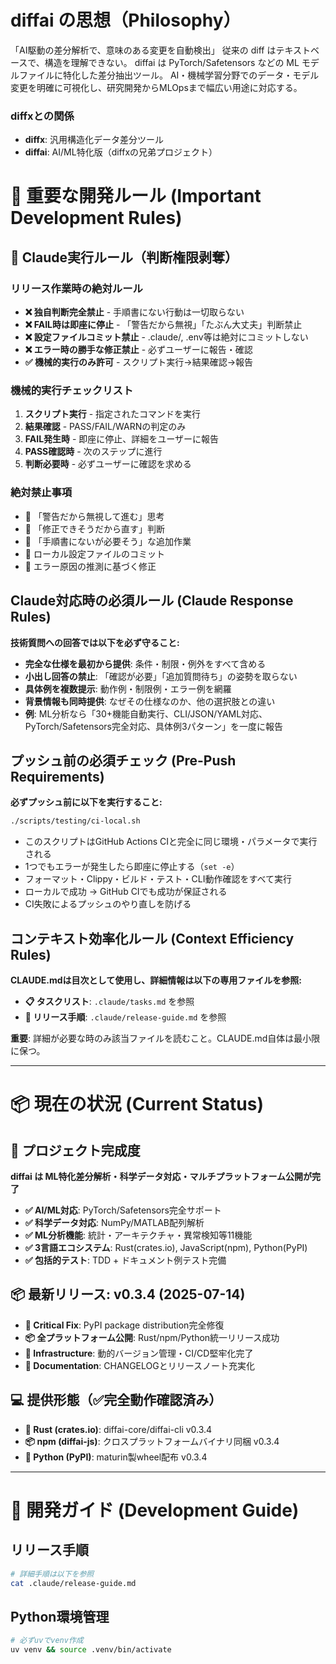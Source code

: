 # diffai の思想（Philosophy）
「AI駆動の差分解析で、意味のある変更を自動検出」
従来の diff はテキストベースで、構造を理解できない。
diffai は PyTorch/Safetensors などの ML モデルファイルに特化した差分抽出ツール。
AI・機械学習分野でのデータ・モデル変更を明確に可視化し、研究開発からMLOpsまで幅広い用途に対応する。

### diffxとの関係
- **diffx**: 汎用構造化データ差分ツール  
- **diffai**: AI/ML特化版（diffxの兄弟プロジェクト）

# 🚨 重要な開発ルール (Important Development Rules)

## 🤖 Claude実行ルール（判断権限剥奪）

### リリース作業時の絶対ルール
- **❌ 独自判断完全禁止** - 手順書にない行動は一切取らない
- **❌ FAIL時は即座に停止** - 「警告だから無視」「たぶん大丈夫」判断禁止
- **❌ 設定ファイルコミット禁止** - .claude/, .env等は絶対にコミットしない  
- **❌ エラー時の勝手な修正禁止** - 必ずユーザーに報告・確認
- **✅ 機械的実行のみ許可** - スクリプト実行→結果確認→報告

### 機械的実行チェックリスト
1. **スクリプト実行** - 指定されたコマンドを実行
2. **結果確認** - PASS/FAIL/WARNの判定のみ
3. **FAIL発生時** - 即座に停止、詳細をユーザーに報告
4. **PASS確認時** - 次のステップに進行
5. **判断必要時** - 必ずユーザーに確認を求める

### 絶対禁止事項
- 🚫 「警告だから無視して進む」思考
- 🚫 「修正できそうだから直す」判断  
- 🚫 「手順書にないが必要そう」な追加作業
- 🚫 ローカル設定ファイルのコミット
- 🚫 エラー原因の推測に基づく修正

## Claude対応時の必須ルール (Claude Response Rules)
**技術質問への回答では以下を必ず守ること:**
- **完全な仕様を最初から提供**: 条件・制限・例外をすべて含める
- **小出し回答の禁止**: 「確認が必要」「追加質問待ち」の姿勢を取らない
- **具体例を複数提示**: 動作例・制限例・エラー例を網羅
- **背景情報も同時提供**: なぜその仕様なのか、他の選択肢との違い
- **例**: ML分析なら「30+機能自動実行、CLI/JSON/YAML対応、PyTorch/Safetensors完全対応、具体例3パターン」を一度に報告

## プッシュ前の必須チェック (Pre-Push Requirements)
**必ずプッシュ前に以下を実行すること:**
```bash
./scripts/testing/ci-local.sh
```

- このスクリプトはGitHub Actions CIと完全に同じ環境・パラメータで実行される
- 1つでもエラーが発生したら即座に停止する（`set -e`）
- フォーマット・Clippy・ビルド・テスト・CLI動作確認をすべて実行
- ローカルで成功 → GitHub CIでも成功が保証される
- CI失敗によるプッシュのやり直しを防げる

## コンテキスト効率化ルール (Context Efficiency Rules)
**CLAUDE.mdは目次として使用し、詳細情報は以下の専用ファイルを参照:**

- **📋 タスクリスト**: `.claude/tasks.md` を参照
- **🚀 リリース手順**: `.claude/release-guide.md` を参照

**重要**: 詳細が必要な時のみ該当ファイルを読むこと。CLAUDE.md自体は最小限に保つ。

---

# 📦 現在の状況 (Current Status)

## 🎯 プロジェクト完成度
**diffai は ML特化差分解析・科学データ対応・マルチプラットフォーム公開が完了**

- **✅ AI/ML対応**: PyTorch/Safetensors完全サポート
- **✅ 科学データ対応**: NumPy/MATLAB配列解析
- **✅ ML分析機能**: 統計・アーキテクチャ・異常検知等11機能
- **✅ 3言語エコシステム**: Rust(crates.io), JavaScript(npm), Python(PyPI)
- **✅ 包括的テスト**: TDD + ドキュメント例テスト完備

## 📦 最新リリース: v0.3.4 (2025-07-14)
- **🐛 Critical Fix**: PyPI package distribution完全修復
- **📦 全プラットフォーム公開**: Rust/npm/Python統一リリース成功
- **🔧 Infrastructure**: 動的バージョン管理・CI/CD堅牢化完了
- **📝 Documentation**: CHANGELOGとリリースノート充実化

## 💻 提供形態（✅完全動作確認済み）
- **🦀 Rust (crates.io)**: diffai-core/diffai-cli v0.3.4
- **📦 npm (diffai-js)**: クロスプラットフォームバイナリ同梱 v0.3.4
- **🐍 Python (PyPI)**: maturin製wheel配布 v0.3.4

---

# 🚀 開発ガイド (Development Guide)

## リリース手順
```bash
# 詳細手順は以下を参照
cat .claude/release-guide.md
```

## Python環境管理
```bash
# 必ずuvでvenv作成
uv venv && source .venv/bin/activate
```